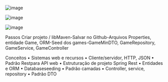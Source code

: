 

![image](https://github.com/user-attachments/assets/97505a66-b61a-4451-902d-8771bdd6ff38)



 

![image](https://github.com/user-attachments/assets/73bd2415-cc7d-4156-8e55-a155741111c2)


![image](https://github.com/user-attachments/assets/0e8dc4f1-a78d-42d3-8c0c-e20b73e6f40c)

Passos
Criar projeto / libMaven-Salvar no Github-Arquivos Properties, entidade Game, ORM-Seed dos games-GameMinDTO, GameRepository, 
GameService, GameController

Conceitos
 • Sistemas web e recursos
 • Cliente/servidor, HTTP, JSON
 • Padrão Restpara API web
 • Estruturação de projeto Spring Rest
 • Entidades e ORM
 • Databaseseeding
 • Padrão camadas
 • Controller, service, repository
 • Padrão DTO
